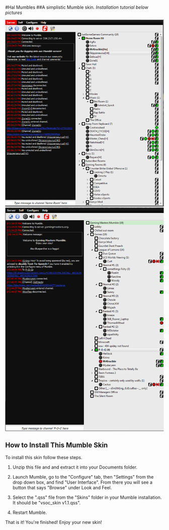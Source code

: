 #Hal Mumbles
##A simplistic Mumble skin.
_Installation tutorial below pictures_

![Hal-Mumbles1](https://raw.githubusercontent.com/MrKrucible/Hal-Mumbles/master/photos/Hal-Mumbles1.PNG)
![Hal-Mumbles2](https://raw.githubusercontent.com/MrKrucible/Hal-Mumbles/master/photos/Hal-Mumbles2.PNG)

## How to Install This Mumble Skin
To install this skin follow these steps.

1. Unzip this file and and extract it into your Documents folder.

2. Launch Mumble, go to the "Configure" tab, then "Settings" from the drop down box,
and find "User Interface". From there you will see a button that says "Browse" under
Look and Feel.

3. Select the ".qss" file from the "Skins" folder in your Mumble installation. 
It should be  "vsoc_skin v1.1.qss".

4. Restart Mumble.

That is it! You're finished! Enjoy your new skin!

